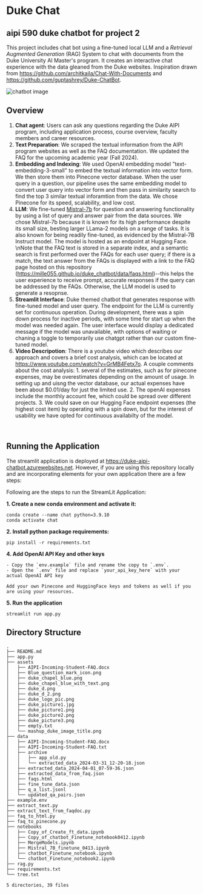 # Duke Chat
## aipi 590 duke chatbot for project 2


This project includes chat bot using a fine-tuned local LLM and a *Retrieval Augmented Generation* (RAG) System to chat with documents from the Duke University AI Master's program. It creates an interactive chat experience with the data gleaned from the Duke websites. Inspiration drawn from https://github.com/architkaila/Chat-With-Documents and https://github.com/guptashrey/Duke-ChatBot.

![chatbot image](./assets/duke_picture1.png)

## Overview

1. **Chat agent**: Users can ask any questions regarding the Duke AIPI program, including application process, course overview, faculty members and career resources.
2. **Text Preparation**: We scraped the textual information from the AIPI program websites as well as the FAQ documentation. We updated the FAQ for the upcoming academic year (Fall 2024). 
4. **Embedding and Indexing**:  We used OpenAI embedding model "text-embedding-3-small" to embed the textual information into vector form. We then store them into Pinecone vector database. When the user query in a question, our pipeline uses the same embedding model to convert user query into vector form and then pass in similarity search to find the top 3 similar textual inforamtion from the data. We chose Pinecone for its speed, scalability, and low cost. 
5. **LLM**: We fine-tuned [Mistral-7b](https://huggingface.co/mistralai/Mistral-7B-v0.1) for question and answering functionality by using a list of query and answer pair from the data sources. We chose Mistral-7b because it is known for its high performance despite its small size, besting larger LLama-2 models on a range of tasks. It is also known for being readily fine-tuned, as evidenced by the Mistral-7B Instruct model. The model is hosted as an endpoint at Hugging Face.  \nNote that the FAQ text is stored in a separate index, and a semantic search is first performed over the FAQs for each user query; if there is a match, the text answer from the FAQs is displayed with a link to the FAQ page hosted on this repository (https://mille055.github.io/duke_chatbot/data/faqs.html)--this helps the user experience to receive prompt, accurate responses if the query can be addressed by the FAQs. Otherwise, the LLM model is used to generate a resopnse.
6. **Streamlit Interface**: Duke themed chatbot that generates response with fine-tuned model and user query. The endpoint for the LLM is currently set for continuous operation. During development, there was a spin down process for inactive periods, with some time for start up when the model was needed again. The user interface would display a dedicated message if the model was unavailable, with options of waiting or chaning a toggle to temporarily use chatgpt rather than our custom fine-tuned model.
7. **Video Descripotion**: There is a youtube video which describes our approach and covers a brief cost analysis, which can be located at https://www.youtube.com/watch?v=GrMB4Fetx7o. A couple comments about the cost analysis: 1. several of the estimates, such as for pinecone expenses, may be overestimates depending on the amount of usage. In setting up and uisng the vector database, our actual expenses have been about $0.01/day for just the limited use. 2. The openAI expenses include the monthly account fee, which could be spread over different projects. 3. We could save on our Hugging Face endpoint expenses (the highest cost item) by operating with a spin down, but for the interest of usability we have opted for continuous availabilty of the model.

&nbsp;
## Running the Application 
The streamlit application is deployed at https://duke-aipi-chatbot.azurewebsites.net. However, if you are using this repository locally and are incorporating elements for your own application there are a few steps:

Following are the steps to run the StreamLit Application: 

**1. Create a new conda environment and activate it:** 
```
conda create --name chat python=3.9.10
conda activate chat
```
**2. Install python package requirements:** 
```
pip install -r requirements.txt 
```
**4. Add OpenAI API Key and other keys**
```
- Copy the `env.example` file and rename the copy to `.env`.
- Open the `.env` file and replace `your_api_key_here` with your actual OpenAI API key 

Add your own Pinecone and HuggingFace keys and tokens as well if you are using your resources.  
```
**5. Run the application**
```
streamlit run app.py
```


## Directory Structure
```
.
├── README.md
├── app.py
├── assets
│   ├── AIPI-Incoming-Student-FAQ.docx
│   ├── Blue_question_mark_icon.png
│   ├── duke_chapel_blue.png
│   ├── duke_chapel_blue_with_text.png
│   ├── duke_d.png
│   ├── duke_d_2.png
│   ├── duke_logo_pic.png
│   ├── duke_picture1.jpg
│   ├── duke_picture1.png
│   ├── duke_picture2.png
│   ├── duke_picture3.png
│   ├── empty.txt
│   └── mashup_duke_image_title.png
├── data
│   ├── AIPI-Incoming-Student-FAQ.docx
│   ├── AIPI-Incoming-Student-FAQ.txt
│   ├── archive
│   │   ├── app_old.py
│   │   └── extracted_data_2024-03-31_12-20-18.json
│   ├── extracted_data_2024-04-01_07-59-36.json
│   ├── extracted_data_from_faq.json
│   ├── faqs.html
│   ├── fine_tune_data.json
│   ├── q_a_list.jsonl
│   └── updated_qa_pairs.json
├── example.env
├── extract_text.py
├── extract_text_from_faqdoc.py
├── faq_to_html.py
├── faq_to_pinecone.py
├── notebooks
│   ├── Copy_of_Create_ft_data.ipynb
│   ├── Copy_of_chatbot_Finetune_notebook0412.ipynb
│   ├── MergeModels.ipynb
│   ├── Mistral_7B_finetune_0413.ipynb
│   ├── chatbot_Finetune_notebook.ipynb
│   └── chatbot_Finetune_notebook2.ipynb
├── rag.py
├── requirements.txt
└── tree.txt

5 directories, 39 files
```